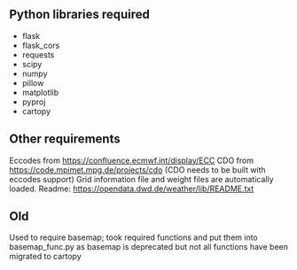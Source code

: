 ## Python libraries required
- flask
- flask_cors
- requests
- scipy
- numpy
- pillow
- matplotlib
- pyproj
- cartopy

## Other requirements
Eccodes from https://confluence.ecmwf.int/display/ECC
CDO from https://code.mpimet.mpg.de/projects/cdo (CDO needs to be built with eccodes support)
Grid information file and weight files are automatically loaded. Readme: https://opendata.dwd.de/weather/lib/README.txt

## Old
Used to require basemap; took required functions and put them into basemap_func.py as basemap is deprecated but not all functions have been migrated to cartopy
